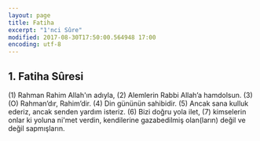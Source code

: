 ```yaml
---
layout: page
title: Fatiha
excerpt: "1'nci Sûre"
modified: 2017-08-30T17:50:00.564948 17:00
encoding: utf-8
---
```


## 1. Fatiha Sûresi

(1) Rahman Rahim Allah'ın adıyla,
(2) Alemlerin Rabbi Allah’a hamdolsun.
(3) (O) Rahman’dır, Rahim’dir.
(4) Din gününün sahibidir.
(5) Ancak sana kulluk ederiz, ancak senden yardım isteriz.
(6) Bizi doğru yola ilet,
(7) kimselerin onlar ki yoluna ni'met verdin, kendilerine gazabedilmiş olan(ların) değil ve değil sapmışların.
